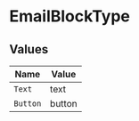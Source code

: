 # EmailBlockType


## Values

| Name     | Value    |
| -------- | -------- |
| `Text`   | text     |
| `Button` | button   |